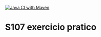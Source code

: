 [![Java CI with Maven](https://github.com/Gabriel-GCS/s107_exercicio/actions/workflows/maven.yml/badge.svg)](https://github.com/Gabriel-GCS/s107_exercicio/actions/workflows/maven.yml)
# S107 exercicio pratico

